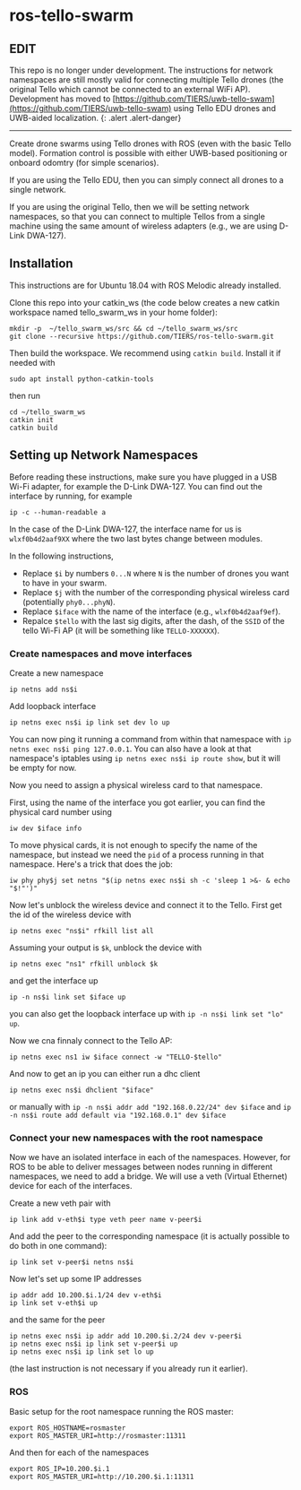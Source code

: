 # ros-tello-swarm

## EDIT

This repo is no longer under development. The instructions for network namespaces are still mostly valid for connecting multiple Tello drones (the original Tello which cannot be connected to an external WiFi AP). Development has moved to [https://github.com/TIERS/uwb-tello-swam](https://github.com/TIERS/uwb-tello-swam) using Tello EDU drones and UWB-aided localization.
{: .alert .alert-danger}

------

Create drone swarms using Tello drones with ROS (even with the basic Tello model). Formation control is possible with either UWB-based positioning or onboard odomtry (for simple scenarios).

If you are using the Tello EDU, then you can simply connect all drones to a single network.

If you are using the original Tello, then we will be setting network namespaces, so that you can connect to multiple Tellos from a single machine using the same amount of wireless adapters (e.g., we are using D-Link DWA-127).

## Installation

This instructions are for Ubuntu 18.04 with ROS Melodic already installed.

Clone this repo into your catkin_ws (the code below creates a new catkin workspace named tello_swarm_ws in your home folder):
```
mkdir -p  ~/tello_swarm_ws/src && cd ~/tello_swarm_ws/src
git clone --recursive https://github.com/TIERS/ros-tello-swarm.git
```

Then build the workspace. We recommend using `catkin build`. Install it if needed with
```
sudo apt install python-catkin-tools
```

then run
```
cd ~/tello_swarm_ws
catkin init
catkin build
```


## Setting up Network Namespaces

Before reading these instructions, make sure you have plugged in a USB Wi-Fi adapter, for example the D-Link DWA-127. You can find out the interface by running, for example
```
ip -c --human-readable a
```

In the case of the D-Link DWA-127, the interface name for us is `wlxf0b4d2aaf9XX` where the two last bytes change between modules.


In the following instructions, 
- Replace `$i` by numbers `0...N` where `N` is the number of drones you want to have in your swarm. 
- Replace `$j` with the number of the corresponding physical wireless card (potentially `phy0...phyN`). 
- Replace `$iface` with the name of the interface (e.g., `wlxf0b4d2aaf9ef`).
- Repalce `$tello` with the last sig digits, after the dash, of the `SSID` of the tello Wi-Fi AP (it will be something like `TELLO-XXXXXX`).

### Create namespaces and move interfaces

Create a new namespace
```
ip netns add ns$i
```

Add loopback interface
```
ip netns exec ns$i ip link set dev lo up
```

You can now ping it running a command from within that namespace with `ip netns exec ns$i ping 127.0.0.1`. You can also have a look at that namespace's iptables using `ip netns exec ns$i ip route show`, but it will be empty for now.

Now you need to assign a physical wireless card to that namespace.

First, using the name of the interface you got earlier, you can find the physical card number using 
```
iw dev $iface info 
```

To move physical cards, it is not enough to specify the name of the namespace, but instead we need the `pid` of a process running in that namespace. Here's a trick that does the job:
```
iw phy phy$j set netns "$(ip netns exec ns$i sh -c 'sleep 1 >&- & echo "$!"')" 
```

Now let's unblock the wireless device and connect it to the Tello. First get the id of the wireless device with
```
ip netns exec "ns$i" rfkill list all
```

Assuming your output is `$k`, unblock the device with
```
ip netns exec "ns1" rfkill unblock $k
```

and get the interface up
```
ip -n ns$i link set $iface up
```

you can also get the loopback interface up with `ip -n ns$i link set "lo" up`.

Now we cna finnaly connect to the Tello AP:
```
ip netns exec ns1 iw $iface connect -w "TELLO-$tello"
```

And now to get an ip you can either run a dhc client
```
ip netns exec ns$i dhclient "$iface"
```

or manually with `ip -n ns$i addr add "192.168.0.22/24" dev $iface` and `ip -n ns$i route add default via "192.168.0.1" dev $iface`

### Connect your new namespaces with the root namespace

Now we have an isolated interface in each of the namespaces. However, for ROS to be able to deliver messages between nodes running in different namespaces, we need to add a bridge. We will use a veth (Virtual Ethernet) device for each of the interfaces.

Create a new veth pair with
```
ip link add v-eth$i type veth peer name v-peer$i
```

And add the peer to the corresponding namespace (it is actually possible to do both in one command):
```
ip link set v-peer$i netns ns$i
```

Now let's set up some IP addresses
```
ip addr add 10.200.$i.1/24 dev v-eth$i
ip link set v-eth$i up
```

and the same for the peer
```
ip netns exec ns$i ip addr add 10.200.$i.2/24 dev v-peer$i
ip netns exec ns$i ip link set v-peer$i up
ip netns exec ns$i ip link set lo up
```
(the last instruction is not necessary if you already run it earlier).

### ROS

Basic setup for the root namespace running the ROS master:
```
export ROS_HOSTNAME=rosmaster
export ROS_MASTER_URI=http://rosmaster:11311
```

And then for each of the namespaces
```
export ROS_IP=10.200.$i.1
export ROS_MASTER_URI=http://10.200.$i.1:11311
```
